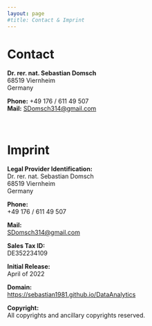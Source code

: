 ```yaml
---
layout: page
#title: Contact & Imprint
---
```


# **Contact**

**Dr. rer. nat. Sebastian Domsch**\
68519 Viernheim\
Germany

**Phone:** +49 176 / 611 49 507\
**Mail:** SDomsch314@gmail.com



&nbsp;


# **Imprint**

**Legal Provider Identification:**\
Dr. rer. nat. Sebastian Domsch\
68519 Viernheim\
Germany

**Phone:**\
+49 176 / 611 49 507

**Mail:**\
SDomsch314@gmail.com

**Sales Tax ID:**\
DE352234109

**Initial Release:**\
April of 2022

**Domain:**\
https://sebastian1981.github.io/DataAnalytics

**Copyright:**\
All copyrights and ancillary copyrights reserved.